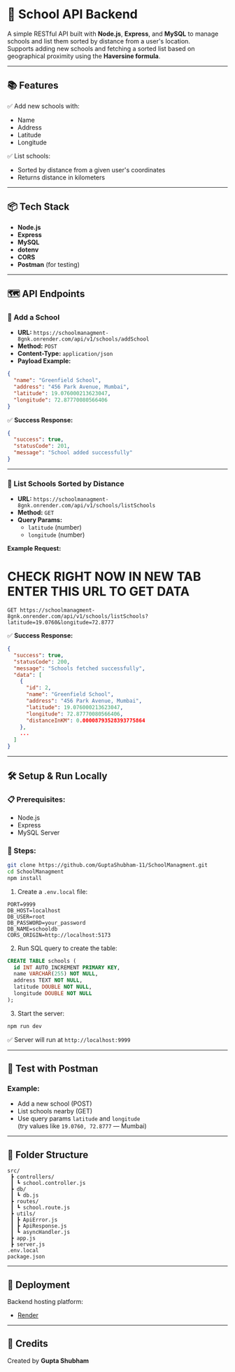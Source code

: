 
# 🏫 School API Backend

A simple RESTful API built with **Node.js**, **Express**, and **MySQL** to manage schools and list them sorted by distance from a user's location.  
Supports adding new schools and fetching a sorted list based on geographical proximity using the **Haversine formula**.

---

## 📚 Features

✅ Add new schools with:
- Name  
- Address  
- Latitude  
- Longitude  

✅ List schools:
- Sorted by distance from a given user's coordinates  
- Returns distance in kilometers  

---

## 📦 Tech Stack

- **Node.js**
- **Express**
- **MySQL**
- **dotenv**  
- **CORS**
- **Postman** (for testing)

---

## 🗺️ API Endpoints

### 🎯 Add a School

- **URL:** `https://schoolmanagment-8gnk.onrender.com/api/v1/schools/addSchool`
- **Method:** `POST`
- **Content-Type:** `application/json`
- **Payload Example:**

```json
{
  "name": "Greenfield School",
  "address": "456 Park Avenue, Mumbai",
  "latitude": 19.076000213623047,
  "longitude": 72.87770080566406
}
```

✅ **Success Response:**
```json
{
  "success": true,
  "statusCode": 201,
  "message": "School added successfully"
}
```

---

### 🎯 List Schools Sorted by Distance

- **URL:** `https://schoolmanagment-8gnk.onrender.com/api/v1/schools/listSchools`
- **Method:** `GET`
- **Query Params:**
  - `latitude` (number)
  - `longitude` (number)

**Example Request:**
# CHECK RIGHT NOW IN NEW TAB ENTER THIS URL TO GET DATA
```
GET https://schoolmanagment-8gnk.onrender.com/api/v1/schools/listSchools?latitude=19.0760&longitude=72.8777
```

✅ **Success Response:**
```json
{
  "success": true,
  "statusCode": 200,
  "message": "Schools fetched successfully",
  "data": [
    {
      "id": 2,
      "name": "Greenfield School",
      "address": "456 Park Avenue, Mumbai",
      "latitude": 19.076000213623047,
      "longitude": 72.87770080566406,
      "distanceInKM": 0.00008793528393775864
    },
    ...
  ]
}
```

---

## 🛠️ Setup & Run Locally

### 📋 Prerequisites:
- Node.js
- Express
- MySQL Server

### 📂 Steps:
```bash
git clone https://github.com/GuptaShubham-11/SchoolManagment.git
cd SchoolManagment
npm install
```

1. Create a `.env.local` file:
```
PORT=9999
DB_HOST=localhost
DB_USER=root
DB_PASSWORD=your_password
DB_NAME=schooldb
CORS_ORIGIN=http://localhost:5173
```

2. Run SQL query to create the table:
```sql
CREATE TABLE schools (
  id INT AUTO_INCREMENT PRIMARY KEY,
  name VARCHAR(255) NOT NULL,
  address TEXT NOT NULL,
  latitude DOUBLE NOT NULL,
  longitude DOUBLE NOT NULL
);
```

3. Start the server:
```bash
npm run dev
```

✅ Server will run at `http://localhost:9999`

---

## 🧪 Test with Postman

### Example:
- Add a new school (POST)
- List schools nearby (GET)
- Use query params `latitude` and `longitude`  
  (try values like `19.0760, 72.8777` — Mumbai)

---

## 📌 Folder Structure

```
src/
 ┣ controllers/
 ┃ ┗ school.controller.js
 ┣ db/
 ┃ ┗ db.js
 ┣ routes/
 ┃ ┗ school.route.js
 ┣ utils/
 ┃ ┣ ApiError.js
 ┃ ┣ ApiResponse.js
 ┃ ┗ asyncHandler.js
 ┣ app.js
 ┣ server.js
.env.local
package.json
```

---

## 🚀 Deployment

Backend hosting platform:
- [Render](https://render.com)

---

## 🙌 Credits

Created by **Gupta Shubham**
